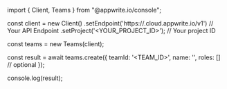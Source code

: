 import { Client, Teams } from "@appwrite.io/console";

const client = new Client()
    .setEndpoint('https://<REGION>.cloud.appwrite.io/v1') // Your API Endpoint
    .setProject('<YOUR_PROJECT_ID>'); // Your project ID

const teams = new Teams(client);

const result = await teams.create({
    teamId: '<TEAM_ID>',
    name: '<NAME>',
    roles: [] // optional
});

console.log(result);
